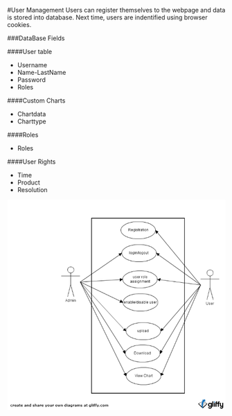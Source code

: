 #User Management
Users can register themselves to the webpage and data is stored into database. Next time, users are indentified using browser cookies.

###DataBase Fields

####User table
-	Username 
-	Name-LastName
-	Password
-	Roles

####Custom Charts
-	Chartdata
-	Charttype

####Roles
-	Roles

####User Rights
-	Time
-	Product
-	Resolution

<img src="img/userManagementUML.png" width="600px" />
